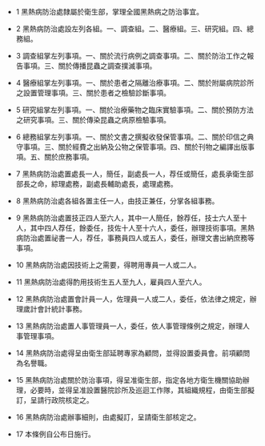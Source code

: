 * 1 黑熱病防治處隸屬於衛生部，掌理全國黑熱病之防治事宜。

* 2 黑熱病防治處設左列各組。一、調查組。二、醫療組。三、研究組。四、總務組。

* 3 調查組掌左列事項。一、關於流行病例之調查事項。二、關於防治工作之報告事項。三、關於傳播昆蟲之調查撲滅事項。

* 4 醫療組掌左列事項。一、關於患者之隔離治療事項。二、關於附屬病院診所之設置管理事項。三、關於患者之檢驗診斷事項。

* 5 研究組掌左列事項。一、關於治療藥物之臨床實驗事項。二、關於預防方法之研究事項。三、關於傳染昆蟲之病原檢驗事項。

* 6 總務組掌左列事項。一、關於文書之撰擬收發保管事項。二、關於印信之典守事項。三、關於經費之出納及公物之保管事項。四、關於刊物之編譯出版事項。五、關於庶務事項。

* 7 黑熱病防治處置處長一人，簡任，副處長一人，荐任或簡任，處長承衛生部部長之命，綜理處務，副處長輔助處長，處理處務。

* 8 黑熱病防治處各組各置主任一人，由技正兼任，分掌各組事務。

* 9 黑熱病防治處置技正四人至六人，其中一人簡任，餘荐任，技士六人至十人，其中四人荐任，餘委任，技佐十人至十六人，委任，辦理技術事項。黑熱病防治處置祕書一人，荐任，事務員四人或五人，委任，辦理文書出納庶務等事項。

* 10 黑熱病防治處因技術上之需要，得聘用專員一人或二人。

* 11 黑熱病防治處得酌用技術生五人至九人，雇員四人至六人。

* 12 黑熱病防治處置會計員一人，佐理員一人或二人，委任，依法律之規定，辦理歲計會計統計事務。

* 13 黑熱病防治處置人事管理員一人，委任，依人事管理條例之規定，辦理人事管理事項。

* 14 黑熱病防治處得呈由衛生部延聘專家為顧問，並得設置委員會。前項顧問為名譽職。

* 15 黑熱病防治處關於防治事項，得呈准衛生部，指定各地方衛生機關協助辦理，必要時，並得呈准設置醫院診所及巡迴工作隊，其組織規程，由衛生部擬訂，呈請行政院核定之。

* 16 黑熱病防治處辦事細則，由處擬訂，呈請衛生部核定之。

* 17 本條例自公布日施行。

